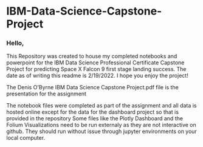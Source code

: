 # IBM-Data-Science-Capstone-Project
### Hello,
This Repository was created to house my completed notebooks and powerpoint for the IBM Data Science Professional Certificate Capstone Project
for predicting Space X Falcon 9 first stage landing success. 
The date as of writing this readme is 2/19/2022.
I hope you enjoy the project!


The Denis O'Byrne IBM Data Science Capstone Project.pdf file is the presentation for the assignment

The notebook files were completed as part of the assignment and all data is hosted online except for the data for the dashboard project so that is provided in the repository
Some files like the Plotly Dashboard and the Folium Visualizations need to be run externaly as they are not interactive on github.
They should run without issue through jupyter environments on your local computer.

